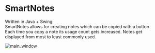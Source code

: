 # SmartNotes
Written in Java + Swing <br />
SmartNotes allows for creating notes which can be copied with a button. Each time you copy a note its usage count gets increased. Notes get displayed from most to least commonly used.

![main_window](https://github.com/viktorbobinski/SmartNotes/blob/master/images/smart_notes.JPG)
